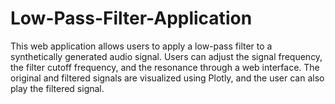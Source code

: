 # Low-Pass-Filter-Application
This web application allows users to apply a low-pass filter to a synthetically generated audio signal. Users can adjust the signal frequency, the filter cutoff frequency, and the resonance through a web interface. The original and filtered signals are visualized using Plotly, and the user can also play the filtered signal.
